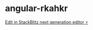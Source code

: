 # angular-rkahkr

[Edit in StackBlitz next generation editor ⚡️](https://stackblitz.com/~/github.com/WiraphongSrapsooksri/angular-rkahkr)